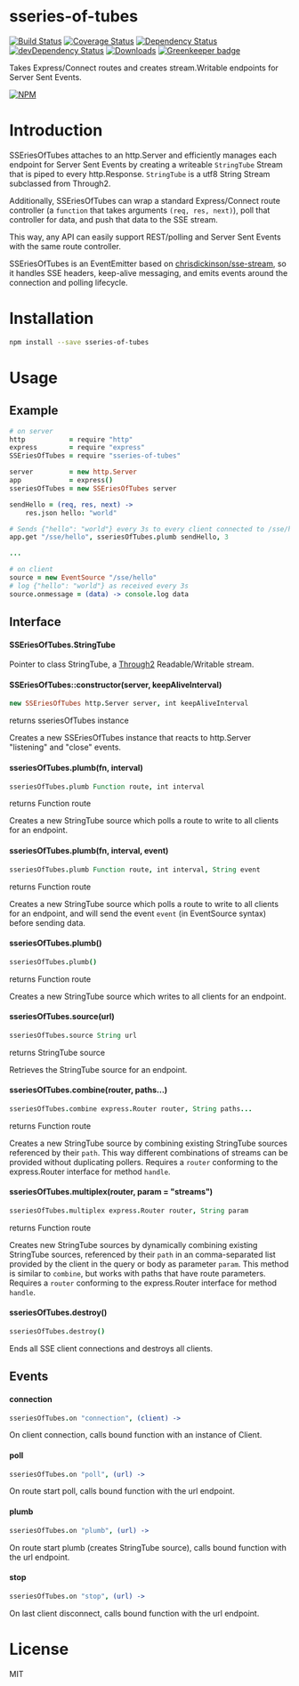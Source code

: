 # sseries-of-tubes

[![Build Status][ci-master]][travis-ci]
[![Coverage Status][coverage-master]][coveralls]
[![Dependency Status][dependency]][david]
[![devDependency Status][dev-dependency]][david]
[![Downloads][downloads]][npm]
[![Greenkeeper badge][greenkeeper-enabled]][greenkeeper]

Takes Express/Connect routes and creates stream.Writable endpoints for Server Sent Events.

[![NPM][npm-stats]][npm]

# Introduction

SSEriesOfTubes attaches to an http.Server and efficiently manages each endpoint for Server Sent Events by creating a writeable `StringTube` Stream that is piped to every http.Response.  `StringTube` is a utf8 String Stream subclassed from Through2.

Additionally, SSEriesOfTubes can wrap a standard Express/Connect route controller (a `function` that takes arguments `(req, res, next)`), poll that controller for data, and push that data to the SSE stream.

This way, any API can easily support REST/polling and Server Sent Events with the same route controller.

SSEriesOfTubes is an EventEmitter based on [chrisdickinson/sse-stream](https://github.com/chrisdickinson/sse-stream), so it handles SSE headers, keep-alive messaging, and emits events around the connection and polling lifecycle.

# Installation
```sh
npm install --save sseries-of-tubes
```

# Usage

## Example

```coffee
# on server
http           = require "http"
express        = require "express"
SSEriesOfTubes = require "sseries-of-tubes"

server         = new http.Server
app            = express()
sseriesOfTubes = new SSEriesOfTubes server

sendHello = (req, res, next) ->
    res.json hello: "world"

# Sends {"hello": "world"} every 3s to every client connected to /sse/hello
app.get "/sse/hello", sseriesOfTubes.plumb sendHello, 3

...

# on client
source = new EventSource "/sse/hello"
# log {"hello": "world"} as received every 3s
source.onmessage = (data) -> console.log data

```

## Interface

#### SSEriesOfTubes.StringTube

Pointer to class StringTube, a [Through2](https://github.com/rvagg/through2) Readable/Writable stream.

#### SSEriesOfTubes::constructor(server, keepAliveInterval)
```coffee
new SSEriesOfTubes http.Server server, int keepAliveInterval
```
returns sseriesOfTubes instance

Creates a new SSEriesOfTubes instance that reacts to http.Server "listening" and "close" events.

#### sseriesOfTubes.plumb(fn, interval)
```coffee
sseriesOfTubes.plumb Function route, int interval
```
returns Function route

Creates a new StringTube source which polls a route to write to all clients for an endpoint.

#### sseriesOfTubes.plumb(fn, interval, event)
```coffee
sseriesOfTubes.plumb Function route, int interval, String event
```
returns Function route

Creates a new StringTube source which polls a route to write to all clients for an endpoint, and will send the event `event` (in EventSource syntax) before sending data.

#### sseriesOfTubes.plumb()
```coffee
sseriesOfTubes.plumb()
```
returns Function route

Creates a new StringTube source which writes to all clients for an endpoint.

#### sseriesOfTubes.source(url)
```coffee
sseriesOfTubes.source String url
```
returns StringTube source

Retrieves the StringTube source for an endpoint.

#### sseriesOfTubes.combine(router, paths...)
```coffee
sseriesOfTubes.combine express.Router router, String paths...
```
returns Function route

Creates a new StringTube source by combining existing StringTube sources referenced by their `path`.  This way different combinations of streams can be provided without duplicating pollers.  Requires a `router` conforming to the express.Router interface for method `handle`.

#### sseriesOfTubes.multiplex(router, param = "streams")
```coffee
sseriesOfTubes.multiplex express.Router router, String param
```
returns Function route

Creates new StringTube sources by dynamically combining existing StringTube sources, referenced by their `path` in an comma-separated list provided by the client in the query or body as parameter `param`.  This method is similar to `combine`, but works with paths that have route parameters.  Requires a `router` conforming to the express.Router interface for method `handle`.

#### sseriesOfTubes.destroy()
```coffee
sseriesOfTubes.destroy()
```
Ends all SSE client connections and destroys all clients.

## Events

#### connection
```coffee
sseriesOfTubes.on "connection", (client) ->
```
On client connection, calls bound function with an instance of Client.

#### poll
```coffee
sseriesOfTubes.on "poll", (url) ->
```
On route start poll, calls bound function with the url endpoint.

#### plumb
```coffee
sseriesOfTubes.on "plumb", (url) ->
```
On route start plumb (creates StringTube source), calls bound function with the url endpoint.

#### stop
```coffee
sseriesOfTubes.on "stop", (url) ->
```
On last client disconnect, calls bound function with the url endpoint.

# License

MIT

  [ci-master]: https://img.shields.io/travis/nextorigin/sseries-of-tubes/master.svg?style=flat-square
  [travis-ci]: https://travis-ci.org/nextorigin/sseries-of-tubes
  [coverage-master]: https://img.shields.io/coveralls/nextorigin/sseries-of-tubes/master.svg?style=flat-square
  [coveralls]: https://coveralls.io/r/nextorigin/sseries-of-tubes
  [dependency]: https://img.shields.io/david/nextorigin/sseries-of-tubes.svg?style=flat-square
  [david]: https://david-dm.org/nextorigin/sseries-of-tubes
  [dev-dependency]: https://img.shields.io/david/dev/nextorigin/sseries-of-tubes.svg?style=flat-square
  [david-dev]: https://david-dm.org/nextorigin/sseries-of-tubes#info=devDependencies
  [downloads]: https://img.shields.io/npm/dm/sseries-of-tubes.svg?style=flat-square
  [npm]: https://www.npmjs.org/package/sseries-of-tubes
  [npm-stats]: https://nodei.co/npm/sseries-of-tubes.png?downloads=true&downloadRank=true&stars=true
  [greenkeeper-enabled]: https://badges.greenkeeper.io/nextorigin/spine-awaitajax.svg
  [greenkeeper]: https://greenkeeper.io/
